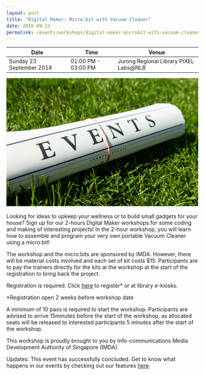 ```yaml
---
layout: post
title: "Digital Maker: Micro:bit with Vacuum Cleaner"
date: 2018-09-23
permalink: /events/workshops/digital-maker-microbit-with-vacuum-cleaner2
---
```


| Date | Time | Venue |
|--------|---|---|
| Sunday 23 September 2018 | 01:00 PM - 03:00 PM | Jurong Regional Library PIXEL Labs@NLB |

![hi](/images/events/generic-event-image.jpg)

Looking for ideas to upkeep your wellness or to build small gadgets for your house?  Sign up for our 2-hours Digital Maker workshops for some coding and making of interesting projects!  In the 2-hour workshop, you will learn how to assemble and program your very own portable Vacuum Cleaner using a micro:bit!

The workshop and the micro:bits are sponsored by IMDA.  However, there will be material costs involved and each set of kit costs $15.  Participants are to pay the trainers directly for the kits at the workshop at the start of the registration to bring back the project.
 
Registration is required. Click <a href="https://nlb.gov.sg/golibrary" target="_blank">here</a> to register* or at library e-kiosks.

*Registration open 2 weeks before workshop date

A minimum of 10 paxs is required to start the workshop.
Participants are advised to arrive 15minutes before the start of the workshop, as allocated seats will be released to interested participants 5 minutes after the start of the workshop.

This workshop is proudly brought to you by Info-communications Media Development Authority of Singapore (IMDA).

 

Updates: This event has successfully concluded. Get to know what happens in our events by checking out our features <a href="" target="_blank">here</a>
